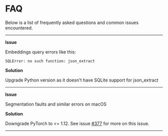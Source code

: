 # FAQ

Below is a list of frequently asked questions and common issues encountered.

----------

__Issue__

Embeddings query errors like this:

```
SQLError: no such function: json_extract
```

__Solution__

Upgrade Python version as it doesn't have SQLite support for json_extract

----------

__Issue__

Segmentation faults and similar errors on macOS

__Solution__

Downgrade PyTorch to <= 1.12. See issue [#377](https://github.com/neuml/txtai/issues/377) for more on this issue. 

----------

